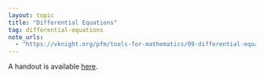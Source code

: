 ```yaml
---
layout: topic
title: "Differential Equations"
tag: differential-equations
note_urls:
  - "https://vknight.org/pfm/tools-for-mathematics/09-differential-equations/introduction/main.html"
---
```


A handout is available [here]({{site.baseurl}}/assets/handouts/spring/09-differential-equations/main.pdf).
